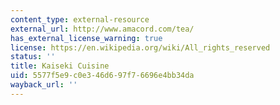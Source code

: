 ```yaml
---
content_type: external-resource
external_url: http://www.amacord.com/tea/
has_external_license_warning: true
license: https://en.wikipedia.org/wiki/All_rights_reserved
status: ''
title: Kaiseki Cuisine
uid: 5577f5e9-c0e3-46d6-97f7-6696e4bb34da
wayback_url: ''
---
```

